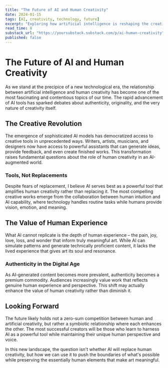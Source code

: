 ```yaml
---
title: "The Future of AI and Human Creativity"
date: 2024-01-15
tags: [AI, creativity, technology, future]
excerpt: "Exploring how artificial intelligence is reshaping the creative landscape and what it means for human artists and creators."
read_time: 8
substack_url: "https://yoursubstack.substack.com/p/ai-human-creativity"
published: false
---
```


# The Future of AI and Human Creativity

As we stand at the precipice of a new technological era, the relationship between artificial intelligence and human creativity has become one of the most fascinating and contentious topics of our time. The rapid advancement of AI tools has sparked debates about authenticity, originality, and the very nature of creativity itself.

## The Creative Revolution

The emergence of sophisticated AI models has democratized access to creative tools in unprecedented ways. Writers, artists, musicians, and designers now have access to powerful assistants that can generate ideas, provide feedback, and even create finished works. This transformation raises fundamental questions about the role of human creativity in an AI-augmented world.

### Tools, Not Replacements

Despite fears of replacement, I believe AI serves best as a powerful tool that amplifies human creativity rather than replacing it. The most compelling creative works emerge from the collaboration between human intuition and AI capability, where technology handles routine tasks while humans provide vision, emotion, and meaning.

## The Value of Human Experience

What AI cannot replicate is the depth of human experience – the pain, joy, love, loss, and wonder that inform truly meaningful art. While AI can simulate patterns and generate technically proficient content, it lacks the lived experience that gives art its soul and resonance.

### Authenticity in the Digital Age

As AI-generated content becomes more prevalent, authenticity becomes a premium commodity. Audiences increasingly value work that reflects genuine human experience and perspective. This shift may actually enhance the value of human creativity rather than diminish it.

## Looking Forward

The future likely holds not a zero-sum competition between human and artificial creativity, but rather a symbiotic relationship where each enhances the other. The most successful creators will be those who learn to harness AI as a powerful tool while maintaining their unique human perspective and voice.

In this new landscape, the question isn't whether AI will replace human creativity, but how we can use it to push the boundaries of what's possible while preserving the essentially human elements that make art meaningful.
